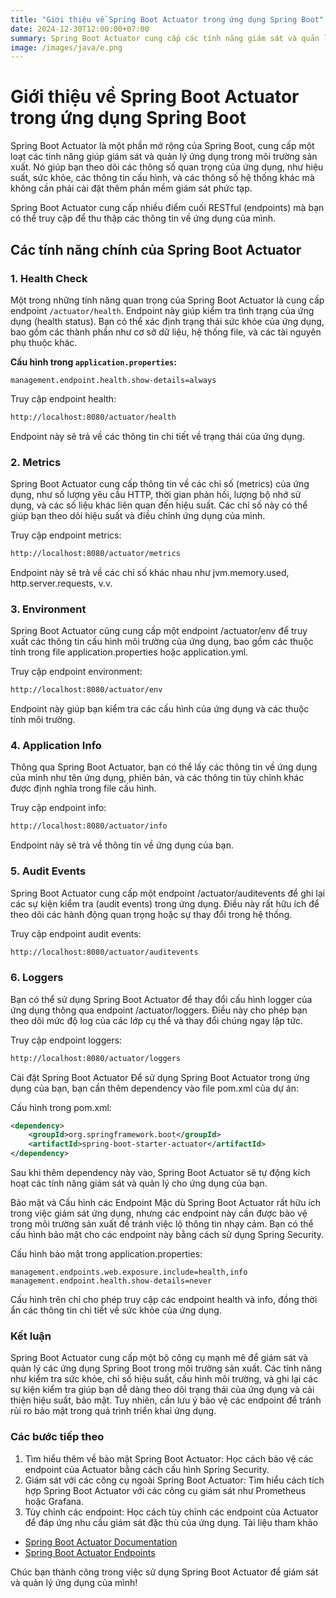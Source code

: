 ```yaml
---
title: "Giới thiệu về Spring Boot Actuator trong ứng dụng Spring Boot"
date: 2024-12-30T12:00:00+07:00
summary: Spring Boot Actuator cung cấp các tính năng giám sát và quản lý cho các ứng dụng Spring Boot, giúp dễ dàng theo dõi và quản lý trạng thái của ứng dụng trong môi trường sản xuất. Bài viết này giới thiệu về các tính năng chính của Spring Boot Actuator và cách sử dụng chúng.
image: /images/java/e.png
---
```


# Giới thiệu về Spring Boot Actuator trong ứng dụng Spring Boot

Spring Boot Actuator là một phần mở rộng của Spring Boot, cung cấp một loạt các tính năng giúp giám sát và quản lý ứng dụng trong môi trường sản xuất. Nó giúp bạn theo dõi các thông số quan trọng của ứng dụng, như hiệu suất, sức khỏe, các thông tin cấu hình, và các thông số hệ thống khác mà không cần phải cài đặt thêm phần mềm giám sát phức tạp.

Spring Boot Actuator cung cấp nhiều điểm cuối RESTful (endpoints) mà bạn có thể truy cập để thu thập các thông tin về ứng dụng của mình.

## Các tính năng chính của Spring Boot Actuator

### 1. **Health Check**

Một trong những tính năng quan trọng của Spring Boot Actuator là cung cấp endpoint `/actuator/health`. Endpoint này giúp kiểm tra tình trạng của ứng dụng (health status). Bạn có thể xác định trạng thái sức khỏe của ứng dụng, bao gồm các thành phần như cơ sở dữ liệu, hệ thống file, và các tài nguyên phụ thuộc khác.

**Cấu hình trong `application.properties`:**
```properties
management.endpoint.health.show-details=always
```
Truy cập endpoint health:

```bash
http://localhost:8080/actuator/health

```
Endpoint này sẽ trả về các thông tin chi tiết về trạng thái của ứng dụng.

### 2. Metrics
Spring Boot Actuator cung cấp thông tin về các chỉ số (metrics) của ứng dụng, như số lượng yêu cầu HTTP, thời gian phản hồi, lượng bộ nhớ sử dụng, và các số liệu khác liên quan đến hiệu suất. Các chỉ số này có thể giúp bạn theo dõi hiệu suất và điều chỉnh ứng dụng của mình.

Truy cập endpoint metrics:

```bash
http://localhost:8080/actuator/metrics
```
Endpoint này sẽ trả về các chỉ số khác nhau như jvm.memory.used, http.server.requests, v.v.

### 3. Environment
Spring Boot Actuator cũng cung cấp một endpoint /actuator/env để truy xuất các thông tin cấu hình môi trường của ứng dụng, bao gồm các thuộc tính trong file application.properties hoặc application.yml.

Truy cập endpoint environment:

```bash
http://localhost:8080/actuator/env
```
Endpoint này giúp bạn kiểm tra các cấu hình của ứng dụng và các thuộc tính môi trường.

### 4. Application Info
Thông qua Spring Boot Actuator, bạn có thể lấy các thông tin về ứng dụng của mình như tên ứng dụng, phiên bản, và các thông tin tùy chỉnh khác được định nghĩa trong file cấu hình.

Truy cập endpoint info:

```bash
http://localhost:8080/actuator/info
```
Endpoint này sẽ trả về thông tin về ứng dụng của bạn.

### 5. Audit Events
Spring Boot Actuator cung cấp một endpoint /actuator/auditevents để ghi lại các sự kiện kiểm tra (audit events) trong ứng dụng. Điều này rất hữu ích để theo dõi các hành động quan trọng hoặc sự thay đổi trong hệ thống.

Truy cập endpoint audit events:

```bash
http://localhost:8080/actuator/auditevents
```
### 6. Loggers
Bạn có thể sử dụng Spring Boot Actuator để thay đổi cấu hình logger của ứng dụng thông qua endpoint /actuator/loggers. Điều này cho phép bạn theo dõi mức độ log của các lớp cụ thể và thay đổi chúng ngay lập tức.

Truy cập endpoint loggers:

```bash
http://localhost:8080/actuator/loggers
```
Cài đặt Spring Boot Actuator
Để sử dụng Spring Boot Actuator trong ứng dụng của bạn, bạn cần thêm dependency vào file pom.xml của dự án:

Cấu hình trong pom.xml:

```xml
<dependency>
    <groupId>org.springframework.boot</groupId>
    <artifactId>spring-boot-starter-actuator</artifactId>
</dependency>
```
Sau khi thêm dependency này vào, Spring Boot Actuator sẽ tự động kích hoạt các tính năng giám sát và quản lý cho ứng dụng của bạn.

Bảo mật và Cấu hình các Endpoint
Mặc dù Spring Boot Actuator rất hữu ích trong việc giám sát ứng dụng, nhưng các endpoint này cần được bảo vệ trong môi trường sản xuất để tránh việc lộ thông tin nhạy cảm. Bạn có thể cấu hình bảo mật cho các endpoint này bằng cách sử dụng Spring Security.

Cấu hình bảo mật trong application.properties:

```properties
management.endpoints.web.exposure.include=health,info
management.endpoint.health.show-details=never
```
Cấu hình trên chỉ cho phép truy cập các endpoint health và info, đồng thời ẩn các thông tin chi tiết về sức khỏe của ứng dụng.

### Kết luận
Spring Boot Actuator cung cấp một bộ công cụ mạnh mẽ để giám sát và quản lý các ứng dụng Spring Boot trong môi trường sản xuất. Các tính năng như kiểm tra sức khỏe, chỉ số hiệu suất, cấu hình môi trường, và ghi lại các sự kiện kiểm tra giúp bạn dễ dàng theo dõi trạng thái của ứng dụng và cải thiện hiệu suất, bảo mật. Tuy nhiên, cần lưu ý bảo vệ các endpoint để tránh rủi ro bảo mật trong quá trình triển khai ứng dụng.

### Các bước tiếp theo
1. Tìm hiểu thêm về bảo mật Spring Boot Actuator: Học cách bảo vệ các endpoint của Actuator bằng cách cấu hình Spring Security.
1. Giám sát với các công cụ ngoài Spring Boot Actuator: Tìm hiểu cách tích hợp Spring Boot Actuator với các công cụ giám sát như Prometheus hoặc Grafana.
3. Tùy chỉnh các endpoint: Học cách tùy chỉnh các endpoint của Actuator để đáp ứng nhu cầu giám sát đặc thù của ứng dụng.
Tài liệu tham khảo
- [Spring Boot Actuator Documentation](https://docs.spring.io/spring-boot/index.html)
- [Spring Boot Actuator Endpoints](https://docs.spring.io/spring-boot/index.html)

Chúc bạn thành công trong việc sử dụng Spring Boot Actuator để giám sát và quản lý ứng dụng của mình!